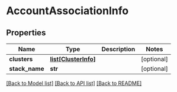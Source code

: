 # AccountAssociationInfo

## Properties
Name | Type | Description | Notes
------------ | ------------- | ------------- | -------------
**clusters** | [**list[ClusterInfo]**](ClusterInfo.md) |  | [optional] 
**stack_name** | **str** |  | [optional] 

[[Back to Model list]](../README.md#documentation-for-models) [[Back to API list]](../README.md#documentation-for-api-endpoints) [[Back to README]](../README.md)


